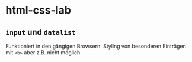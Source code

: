 # html-css-lab

## `input` und `datalist`
Funktioniert in den gängigen Browsern. Styling von besonderen Einträgen mit `<b>` aber z.B. nicht möglich.

